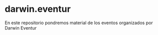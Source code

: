 # darwin.eventur
En este repositorio pondremos material de los eventos organizados por Darwin Eventur
